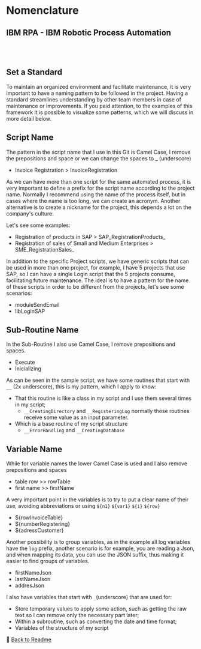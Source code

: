  <!--<p align="right">
   <img src="http://img.shields.io/static/v1?label=STATUS&message=UNDER%20DEVELOPMENT&color=RED&style=for-the-badge"/>
  <img src="http://img.shields.io/static/v1?label=STATUS&message=CONCLUIDO&color=GREEN&style=for-the-badge"/>
</p>-->

# Nomenclature

	
<h2>IBM RPA - IBM Robotic Process Automation</h2> <br /><br />

## Set a Standard

To maintain an organized environment and facilitate maintenance, it is very important to have a naming pattern to be followed in the project. Having a standard streamlines understanding by other team members in case of maintenance or improvements. If you paid attention, to the examples of this framework it is possible to visualize some patterns, which we will discuss in more detail below.

## Script Name

The pattern in the script name that I use in this Git is Camel Case, I remove the prepositions and space or we can change the spaces to _ (underscore)

- Invoice Registration > InvoiceRegistration

As we can have more than one script for the same automated process, it is very important to define a prefix for the script name according to the project name. Normally I recommend using the name of the process itself, but in cases where the name is too long, we can create an acronym. Another alternative is to create a nickname for the project, this depends a lot on the company's culture.

Let's see some examples:

- Registration of products in SAP > SAP_RegistrationProducts_
- Registration of sales of Small and Medium Enterprises > SME_RegistrationSales_

In addition to the specific Project scripts, we have generic scripts that can be used in more than one project, for example, I have 5 projects that use SAP, so I can have a single Login script that the 5 projects consume, facilitating future maintenance. The ideal is to have a pattern for the name of these scripts in order to be different from the projects, let's see some scenarios:

- moduleSendEmail
- libLoginSAP


## Sub-Routine Name

In the Sub-Routine I also use Camel Case, I remove prepositions and spaces.

- Execute
- Inicializing

As can be seen in the sample script, we have some routines that start with `__` (2x underscore), this is my pattern, which I apply to know:

- That this routine is like a class in my script and I use them several times in my script;
  - `__CreatingDirectory` and `__RegisteringLog` normally these routines receive some value as an input parameter.
- Which is a base routine of my script structure
  - `__ErrorHandling` and `__CreatingDatabase`

## Variable Name

While for variable names the lower Camel Case is used and I also remove prepositions and spaces

- table row >> rowTable
- first name >> firstName

A very important point in the variables is to try to put a clear name of their use, avoiding abbreviations or using `${n1}` `${var1}` `${i}` `${row}`

- ${rowInvoiceTable}
- ${numberRegistering}
- ${adressCustomer}

Another possibility is to group variables, as in the example all log variables have the `log` prefix, another scenario is for example, you are reading a Json, and when mapping its data, you can use the JSON suffix, thus making it easier to find groups of variables.

- firstNameJson
- lastNameJson
- addresJson

I also have variables that start with `_`(underscore) that are used for:
- Store temporary values to apply some action, such as getting the raw text so I can remove only the necessary part later;
- Within a subroutine, such as converting the date and time format;
- Variables of the structure of my script

:small_blue_diamond: [Back to Readme](https://github.com/angeloalves88/IBM-RPA-Script-Template/blob/main/README.md)

